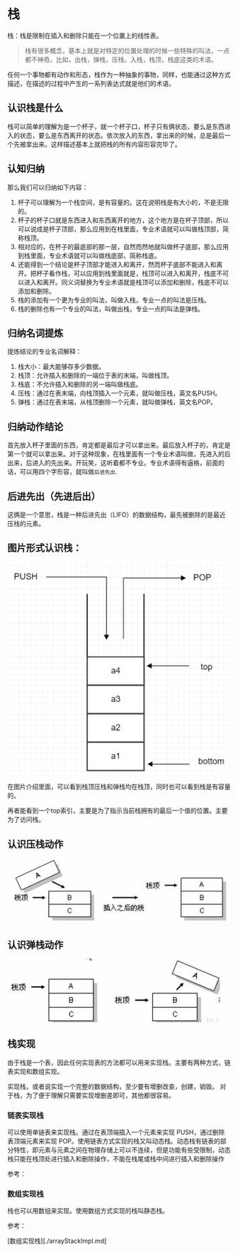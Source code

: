 # 栈

栈：栈是限制在插入和删除只能在一个位置上的线性表。

> 栈有很多概念，基本上就是对特定的位置处理的时候一些特殊的叫法，一点都不神奇。比如，出栈，弹栈，压栈，入栈，栈顶，栈底这类的术语。

任何一个事物都有动作和形态，栈作为一种抽象的事物，同样，也能通过这种方式描述，在描述的过程中产生的一系列表达式就是他们的术语。

## 认识栈是什么

栈可以简单的理解为是一个杯子，就一个杯子口，杯子只有俩状态，要么是东西进入的状态，要么是东西离开的状态。依次放入的东西，拿出来的时候，总是最后一个先被拿出来。这样描述基本上就把栈的所有内容形容完毕了。

## 认知归纳

那么我们可以归纳如下内容：
1. 杯子可以理解为一个栈空间，是有容量的。这在说明栈是有大小的，不是无限的。
2. 杯子的杯子口就是东西进入和东西离开的地方，这个地方是在杯子顶部，所以可以说成是杯子顶部，那么应用到在栈里面，专业术语就可以叫做栈顶部，简称栈顶。
3. 相对应的，在杯子的最底部的那一层，自然而然地就叫做杯子底部，那么应用到栈里面，专业术语就可以叫做栈底部，简称栈底。
4. 还能得到一个结论是杯子顶部才能进入和离开，然而杯子底部不能进入和离开。把杯子看作栈，可以应用到栈里面就是，栈顶可以进入和离开，栈底不可以进入和离开。同义词替换为专业术语就是栈顶可以添加和删除，栈底不可以添加和删除。
5. 栈的添加有一个更为专业的叫法，叫做入栈，专业一点的叫法是压栈。
6. 栈的删除也有一个专业的叫法，叫做出栈，专业一点的叫法是弹栈。

## 归纳名词提炼

提炼结论的专业名词解释：

1. 栈大小：最大能够存多少数据。
2. 栈顶：允许插入和删除的一端位于表的末端，叫做栈顶。
3. 栈底：不允许插入和删除的另一端叫做栈底。
4. 压栈：通过在表末端，向栈顶插入一个元素，就叫做压栈，英文名PUSH。
5. 弹栈：通过在表末端，从栈顶删除一个元素，就叫做弹栈，英文名POP。

## 归纳动作结论

首先放入杯子里面的东西，肯定都是最后才可以拿出来。最后放入杯子的，肯定是第一个就可以拿出来。对于这种现象，在栈里面有一个专业术语叫做，先进入的后出来，后进入的先出来。开玩笑，这听着都不专业。专业术语得有逼格，前面的话，可以用四个字形容，就叫做`后进先出`.

## 后进先出（先进后出）

这俩是一个意思，栈是一种后进先出（LIFO）的数据结构，最先被删除的是最近压栈的元素。

## 图片形式认识栈：

![栈完整图片][1]

在图片介绍里面，可以看到栈顶压栈和弹栈均在栈顶，同时也可以看到栈是有容量的。

再者能看到一个top索引，主要是为了指示当前栈拥有的最后一个值的位置。主要为了访问栈。

## 认识压栈动作

![栈压栈][2]

## 认识弹栈动作

![栈弹栈][3]

## 栈实现

由于栈是一个表，因此任何实现表的方法都可以用来实现栈。主要有两种方式，链表实现和数组实现。

实现栈，或者说实现一个完整的数据结构，至少要有增删改查，创建，销毁。
对于栈，为了便于理解只需要实现增删差即可，其他都很容易。

### 链表实现栈

可以使用单链表来实现栈。通过在表顶端插入一个元素来实现 PUSH，通过删除表顶端元素来实现 POP。使用链表方式实现的栈又叫动态栈。动态栈有链表的部分特性，即元素与元素之间在物理存储上可以不连续，但是功能有些受限制，动态栈只能在栈顶处进行插入和删除操作，不能在栈尾或栈中间进行插入和删除操作

参考：

### 数组实现栈

栈也可以用数组来实现。使用数组方式实现的栈叫静态栈。 

参考：

[数组实现栈][./arrayStackImpl.md]
 
[1]: /images/structure/linear01_01.png
[2]: /images/structure/linear01_02.png
[3]: /images/structure/linear01_03.png





